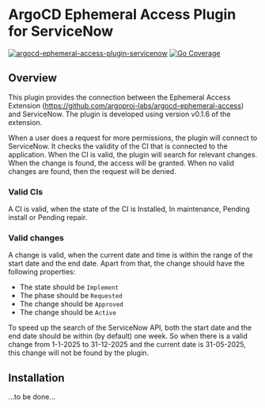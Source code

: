 # ArgoCD Ephemeral Access Plugin for ServiceNow

[![argocd-ephemeral-access-plugin-servicenow](https://github.com/FrederiqueRetsema/argocd-ephemeral-access-plugin-servicenow/actions/workflows/merge-to-main.yml/badge.svg)](https://github.com/FrederiqueRetsema/argocd-ephemeral-access-plugin-servicenow/actions/workflows/merge-to-main.yml)
[![Go Coverage](https://github.com/frederiqueretsema/argocd-ephemeral-access-plugin-servicenow/wiki/coverage.svg)](https://raw.githack.com/wiki/frederiqueretsema/argocd-ephemeral-access-plugin-servicenow/coverage.html)

## Overview

This plugin provides the connection between the Ephemeral Access Extension (<https://github.com/argoproj-labs/argocd-ephemeral-access>) and ServiceNow. The plugin is developed using version v0.1.6 of the extension.

When a user does a request for more permissions, the plugin will connect to ServiceNow. It checks the validity of the CI
that is connected to the application. When the CI is valid, the plugin will search for relevant changes. When the change is
found, the access will be granted. When no valid changes are found, then the request will be denied.

### Valid CIs

A CI is valid, when the state of the CI is Installed, In maintenance, Pending install or Pending repair.

### Valid changes

A change is valid, when the current date and time is within the range of the start date and the end date. Apart from that,
the change should have the following properties:

* The state should be `Implement`
* The phase should be `Requested`
* The change should be `Approved`
* The change should be `Active`

To speed up the search of the ServiceNow API, both the start date and the end date should be within (by default) one
week. So when there is a valid change from 1-1-2025 to 31-12-2025 and the current date is 31-05-2025, this change will not be found by the plugin.

## Installation

...to be done...
